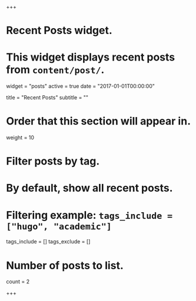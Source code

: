 +++
# Recent Posts widget.
# This widget displays recent posts from `content/post/`.
widget = "posts"
active = true
date = "2017-01-01T00:00:00"

title = "Recent Posts"
subtitle = ""

# Order that this section will appear in.
weight = 10

# Filter posts by tag.
#  By default, show all recent posts.
#  Filtering example: `tags_include = ["hugo", "academic"]`
tags_include = []
tags_exclude = []

# Number of posts to list.
count = 2

+++
